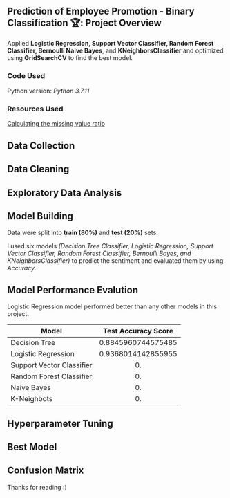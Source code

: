 ## Prediction of Employee Promotion - Binary Classification 🏆: Project Overview

Applied **Logistic Regression, Support Vector Classifier, Random Forest Classifier, Bernoulli Naive Bayes**, and **KNeighborsClassifier** and optimized using **GridSearchCV** to find the best model.

### Code Used

Python version: *Python 3.7.11* 

### Resources Used

[Calculating the missing value ratio](https://www.analyticsvidhya.com/blog/2021/04/beginners-guide-to-missing-value-ratio-and-its-implementation/)

## Data Collection

## Data Cleaning

## Exploratory Data Analysis

## Model Building


Data were split into **train (80%)** and **test (20%)** sets.

I used six models *(Decision Tree Classifier, Logistic Regression, Support Vector Classifier, Random Forest Classifier, Bernoulli Bayes, and KNeighborsClassifier)* to predict the sentiment and evaluated them by using *Accuracy*.

## Model Performance Evalution
Logistic Regression model performed better than any other models in this project.

|Model                      |Test Accuracy Score|                      
| -------------             |:-----------------:|                       
|Decision Tree              |0.8845960744575485|
|Logistic Regression        |0.9368014142855955|
|Support Vector Classifier  |0.|
|Random Forest Classifier   |0.|
|Naive Bayes                |0.|
|K-Neighbots                |0.|

## Hyperparameter Tuning


## Best Model


## Confusion Matrix


Thanks for reading :) 
